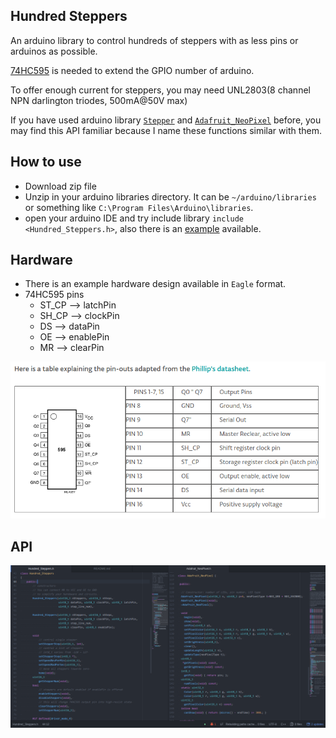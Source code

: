 ## Hundred Steppers
An arduino library to control hundreds of steppers with as less pins or
arduinos as possible.

[74HC595](https://www.arduino.cc/en/Tutorial/ShiftOut) is needed to extend the
GPIO number of arduino.

To offer enough current for steppers, you may need UNL2803(8 channel NPN
darlington triodes, 500mA@50V max)

If you have used arduino library
[`Stepper`](https://www.arduino.cc/en/Reference/Stepper) and
[`Adafruit_NeoPixel`](https://github.com/adafruit/Adafruit_NeoPixel) before,
you may find this API familiar because I name these functions similar with them.

## How to use
- Download zip file
- Unzip in your arduino libraries directory. It can be `~/arduino/libraries`
or something like `C:\Program Files\Arduino\libraries`.
- open your arduino IDE and try include library `include <Hundred_Steppers.h>`,
also there is an [example](example/control_steppers) available.

## Hardware
- There is an example hardware design available in `Eagle` format.
- 74HC595 pins
    - ST_CP --> latchPin
    - SH_CP --> clockPin
    - DS --> dataPin
    - OE --> enablePin
    - MR --> clearPin

![74HC595](https://github.com/hankso/Hundred_Steppers/blob/master/doc/595pins.png)

## API
![similar API](https://github.com/hankso/Hundred_Steppers/blob/master/doc/similar_API.png)
